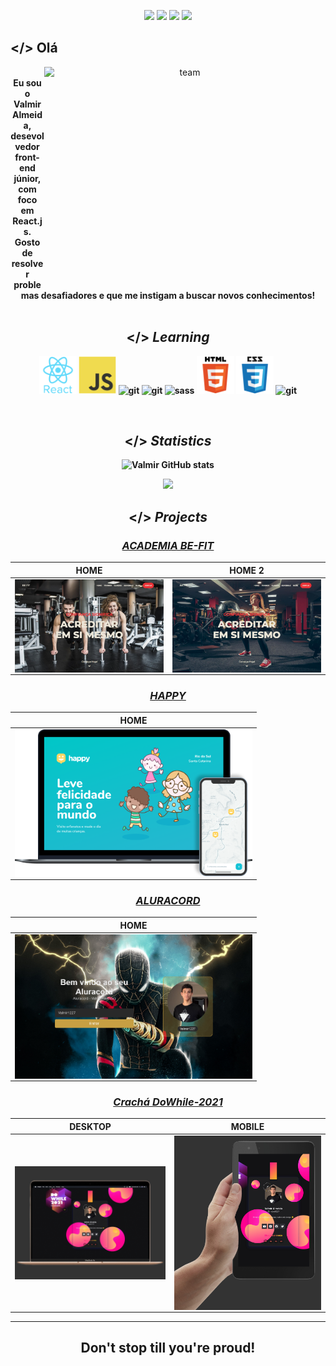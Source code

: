 <div align="center">
 
   <a href="https://www.instagram.com/valmir_almeida__/" target="_blank"><img src="https://img.shields.io/badge/-Instagram-%23E4405F?style=for-the-badge&logo=instagram&logoColor=white" target="_blank"></a>
 <a href = "mailto:almeidavalmir76@gmail.com"><img src="https://img.shields.io/badge/-Gmail-%23333?style=for-the-badge&logo=gmail&logoColor=white" target="_blank"></a>
 <a href="https://github.com/valmir1227" target="_blank"><img src="https://camo.githubusercontent.com/a80d00f23720d0bc9f55481cfcd77ab79e141606829cf16ec43f8cacc7741e46/68747470733a2f2f696d672e736869656c64732e696f2f62616467652f4c696e6b6564496e2d3030373742353f7374796c653d666f722d7468652d6261646765266c6f676f3d6c696e6b6564696e266c6f676f436f6c6f723d7768697465"></a>
  <a href="https://github.com/valmir1227?tab=followers" target="_blank"><img src="https://img.shields.io/github/followers/valmir1227?style=for-the-badge"></a>
 
</div>


## </> Olá 

<div align="center"> <img align="right" alt="team" src="https://teaminsights.io/wp-content/uploads/2019/08/illustration-team-index.png" width="450" height="350" />
<br/>
<strong>
 Eu sou o Valmir Almeida, desevolvedor front-end júnior, com foco em React.js. Gosto de resolver problemas desafiadores e que me instigam a buscar novos  conhecimentos!
 <strong>
<br/>

<br>

## </> *Learning*

<p>
 <img src="https://raw.githubusercontent.com/devicons/devicon/master/icons/react/react-original-wordmark.svg" alt="react" width="60" height="60"/> 
 <img src="https://raw.githubusercontent.com/devicons/devicon/master/icons/javascript/javascript-original.svg" alt="javascript" width="60" height="60"/>
 <img src="https://camo.githubusercontent.com/f83d85063a70b9e2f2f422c0b41f8834da2551ce1e9728b62c3397911fc09f7d/68747470733a2f2f63646e2e69636f6e73636f75742e636f6d2f69636f6e2f667265652f706e672d3235362f747970657363726970742d313137343936352e706e67" alt="git" width="60" height="60"/>
 <img src="https://iconape.com/wp-content/files/gm/82643/svg/next-js.svg" alt="git" width="60" height="60"/>
 <img src="https://styles.redditmedia.com/t5_2ruxc/styles/communityIcon_xyu9ur5r4iu41.png" alt="sass" width="60" height="60"/> 
 <img src="https://raw.githubusercontent.com/devicons/devicon/master/icons/html5/html5-original-wordmark.svg" alt="html5" width="60" height="60"/> 
 <img src="https://raw.githubusercontent.com/devicons/devicon/master/icons/css3/css3-original-wordmark.svg" alt="css3" width="60" height="60"/> 
 <img src="https://www.vectorlogo.zone/logos/git-scm/git-scm-icon.svg" alt="git" width="60" height="60"/>
 
  
 
</p>

<br>

## </> *Statistics* 
 
 ![Valmir GitHub stats](https://github-readme-stats.vercel.app/api?username=valmir1227&show_icons=true&theme=github_dark)
 
 <div align="center">
  <img height="200em" src="https://github-readme-stats.vercel.app/api/top-langs/?username=valmir1227&layout=compact&count_private=true&hide_border=true&theme=github_dark&show_icons=true">
  </div>




## </> *Projects*

### <a href="https://github.com/valmir1227/Be-fit"> *ACADEMIA BE-FIT* </a>
|HOME | HOME 2 |
|-- | -- |
|<img  align="left"  width="380px" src="https://raw.githubusercontent.com/valmir1227/Be-fit/main/app/public/demo-images/home-1.png"/>   | <img  align="left"  width="380px" src="https://raw.githubusercontent.com/valmir1227/Be-fit/main/app/public/demo-images/home-2.png"/> |

### <a href="https://github.com/valmir1227/Happy-"> *HAPPY* </a>
|HOME |
|-- | 
|<img  align="left"  width="380px" src="https://raw.githubusercontent.com/rocketseat-education/nlw-03-omnistack/master/.github/happy.png"/> 

### <a href="https://github.com/valmir1227/aluracord"> *ALURACORD* </a>
|HOME |
|-- |
|<img  align="left"  width="380px" src="https://github.com/valmir1227/aluracord/blob/main/images_demo/desktop.png?raw=true"/>

### <a href="https://github.com/valmir1227/nlw-heat-origin"> *Crachá DoWhile-2021* </a>
|DESKTOP  | MOBILE  |
|-- | -- |
|<img  align="left"  width="380px" src="https://github.com/valmir1227/nlw-heat-origin/blob/main/demo/desktop-mac.jpg?raw=true"/>   | <img  align="left"  width="380px" src="https://github.com/valmir1227/nlw-heat-origin/blob/main/demo/tablet.jpg?raw=true"/> |

------------
<h2 align="center">
Don't stop till you're proud!
</h2>
